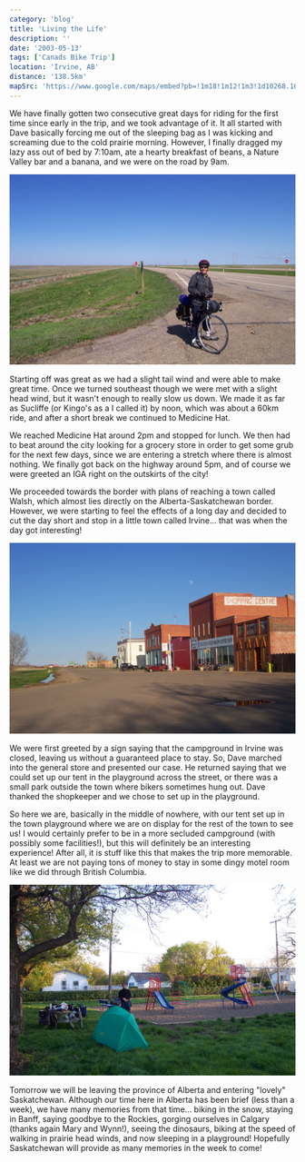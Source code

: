```yaml
---
category: 'blog'
title: 'Living the Life'
description: ''
date: '2003-05-13'
tags: ['Canads Bike Trip']
location: 'Irvine, AB'
distance: '138.5km'
mapSrc: 'https://www.google.com/maps/embed?pb=!1m18!1m12!1m3!1d10268.168342237892!2d-110.27674075679518!3d49.95431302055832!2m3!1f0!2f0!3f0!3m2!1i1024!2i768!4f13.1!3m3!1m2!1s0x53133ebf634e12dd%3A0xd5c303c1fe5e1442!2sIrvine%2C%20AB%20T0J%201V0!5e0!3m2!1sen!2sca!4v1609171081159!5m2!1sen!2sca'
---
```

We have finally gotten two consecutive great days for riding for the first time since early in the trip, and we took advantage of it. It all started with Dave basically forcing me out of the sleeping bag as I was kicking and screaming due to the cold prairie morning. However, I finally dragged my lazy ass out of bed by 7:10am, ate a hearty breakfast of beans, a Nature Valley bar and a banana, and we were on the road by 9am.

![](./can_bike_trip_095.jpg)

Starting off was great as we had a slight tail wind and were able to make great time. Once we turned southeast though we were met with a slight head wind, but it wasn't enough to really slow us down. We made it as far as Sucliffe (or Kingo's as a I called it) by noon, which was about a 60km ride, and after a short break we continued to Medicine Hat.

We reached Medicine Hat around 2pm and stopped for lunch. We then had to beat around the city looking for a grocery store in order to get some grub for the next few days, since we are entering a stretch where there is almost nothing. We finally got back on the highway around 5pm, and of course we were greeted an IGA right on the outskirts of the city!

We proceeded towards the border with plans of reaching a town called Walsh, which almost lies directly on the Alberta-Saskatchewan border. However, we were starting to feel the effects of a long day and decided to cut the day short and stop in a little town called Irvine... that was when the day got interesting!

![](./can_bike_trip_101.jpg)

We were first greeted by a sign saying that the campground in Irvine was closed, leaving us without a guaranteed place to stay. So, Dave marched into the general store and presented our case. He returned saying that we could set up our tent in the playground across the street, or there was a small park outside the town where bikers sometimes hung out. Dave thanked the shopkeeper and we chose to set up in the playground.

So here we are, basically in the middle of nowhere, with our tent set up in the town playground where we are on display for the rest of the town to see us! I would certainly prefer to be in a more secluded campground (with possibly some facilities!), but this will definitely be an interesting experience! After all, it is stuff like this that makes the trip more memorable. At least we are not paying tons of money to stay in some dingy motel room like we did through British Columbia.

![](./can_bike_trip_102.jpg)

Tomorrow we will be leaving the province of Alberta and entering "lovely" Saskatchewan. Although our time here in Alberta has been brief (less than a week), we have many memories from that time... biking in the snow, staying in Banff, saying goodbye to the Rockies, gorging ourselves in Calgary (thanks again Mary and Wynn!), seeing the dinosaurs, biking at the speed of walking in prairie head winds, and now sleeping in a playground! Hopefully Saskatchewan will provide as many memories in the week to come!